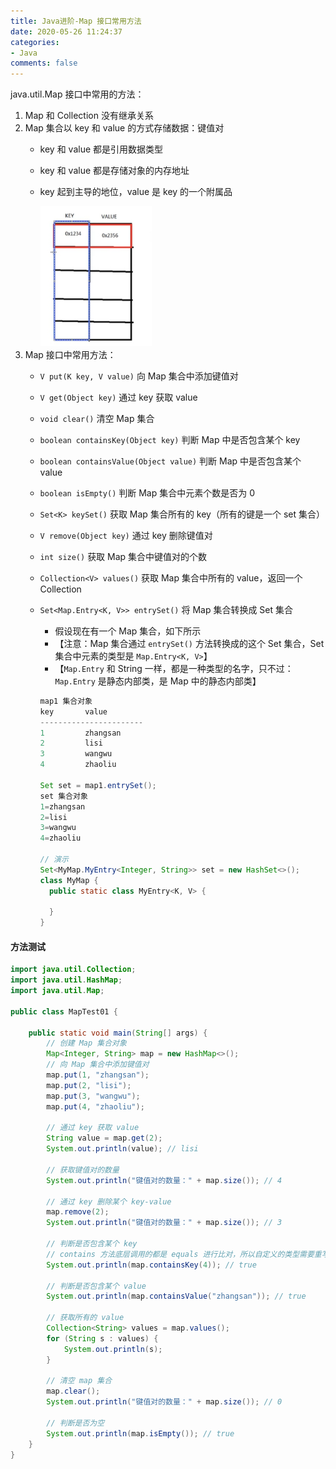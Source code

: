 ```yaml
---
title: Java进阶-Map 接口常用方法
date: 2020-05-26 11:24:37
categories:
- Java
comments: false
---
```


java.util.Map 接口中常用的方法：
1. Map 和 Collection 没有继承关系
2. Map 集合以 key 和 value 的方式存储数据：键值对
    - key 和 value 都是引用数据类型
    - key 和 value 都是存储对象的内存地址
    - key 起到主导的地位，value 是 key 的一个附属品
      <!-- more -->
    
      <img src="https://raw.githubusercontent.com/ZhangWei2222/PictureBed/master/img/20200528121843.jpg" alt="img" style="zoom:67%;" />
3. Map 接口中常用方法：
	- `V put(K key, V value)`  向 Map 集合中添加键值对
	- `V get(Object key)`  通过 key 获取 value
	- `void clear()`  清空 Map 集合
	- `boolean containsKey(Object key)`  判断 Map 中是否包含某个 key
	- `boolean containsValue(Object value)`  判断 Map 中是否包含某个 value
	- `boolean isEmpty()`  判断 Map 集合中元素个数是否为 0
	- `Set<K> keySet()`  获取 Map 集合所有的 key（所有的键是一个 set 集合）
	- `V remove(Object key)`  通过 key 删除键值对
	- `int size()`  获取 Map 集合中键值对的个数
	- `Collection<V> values()`  获取 Map 集合中所有的 value，返回一个 Collection 
	- `Set<Map.Entry<K, V>> entrySet()`  将 Map 集合转换成 Set 集合
	  - 假设现在有一个 Map 集合，如下所示
	  - 【注意：Map 集合通过 `entrySet()` 方法转换成的这个 Set 集合，Set 集合中元素的类型是 `Map.Entry<K, V>`】
	  - 【`Map.Entry` 和 String 一样，都是一种类型的名字，只不过：`Map.Entry` 是静态内部类，是 Map 中的静态内部类】
	
	  ```java
	  map1 集合对象
	  key       value
	  -----------------------
	  1         zhangsan
	  2         lisi
	  3         wangwu
	  4         zhaoliu
	    
	  Set set = map1.entrySet();
	  set 集合对象
	  1=zhangsan
	  2=lisi
	  3=wangwu
	  4=zhaoliu
	    
	  // 演示
	  Set<MyMap.MyEntry<Integer, String>> set = new HashSet<>();
	  class MyMap {
	    public static class MyEntry<K, V> {
	      
	    }
	  }
	  ```
	
	  

#### 方法测试

```java
import java.util.Collection;
import java.util.HashMap;
import java.util.Map;

public class MapTest01 {

	public static void main(String[] args) {
		// 创建 Map 集合对象
		Map<Integer, String> map = new HashMap<>();
		// 向 Map 集合中添加键值对
		map.put(1, "zhangsan");
		map.put(2, "lisi");
		map.put(3, "wangwu");
		map.put(4, "zhaoliu");

		// 通过 key 获取 value
		String value = map.get(2);
		System.out.println(value); // lisi

		// 获取键值对的数量
		System.out.println("键值对的数量：" + map.size()); // 4

		// 通过 key 删除某个 key-value
		map.remove(2);
		System.out.println("键值对的数量：" + map.size()); // 3

		// 判断是否包含某个 key
		// contains 方法底层调用的都是 equals 进行比对，所以自定义的类型需要重写 equals 方法
		System.out.println(map.containsKey(4)); // true

		// 判断是否包含某个 value
		System.out.println(map.containsValue("zhangsan")); // true

		// 获取所有的 value
		Collection<String> values = map.values();
		for (String s : values) {
			System.out.println(s);
		}

		// 清空 map 集合
		map.clear();
		System.out.println("键值对的数量：" + map.size()); // 0

		// 判断是否为空
		System.out.println(map.isEmpty()); // true
	}
}
```

